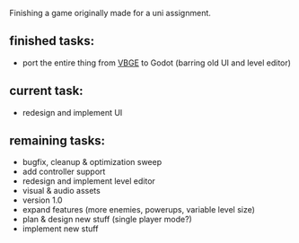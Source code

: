 Finishing a game originally made for a uni assignment.


## finished tasks:
-  port the entire thing from [VBGE](https://github.com/tofimega/Very-Bad-Game-Engine) to Godot (barring old UI and level editor)

## current task:
- redesign and implement UI

## remaining tasks:
- bugfix, cleanup & optimization sweep
- add controller support
- redesign and implement level editor
- visual & audio assets
- version 1.0 
- expand features (more enemies, powerups, variable level size)
- plan & design new stuff (single player mode?)
- implement new stuff